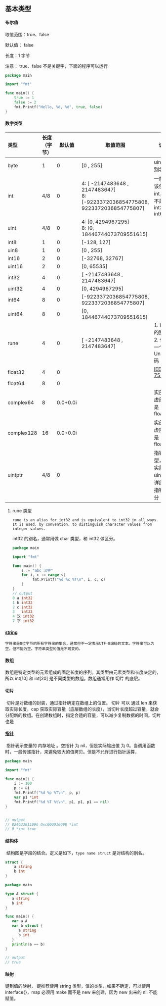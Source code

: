 ## 基本类型 ##

#### 布尔值 ####

取值范围：true、false

默认值： false

长度：1 字节

注意： true、false 不是关键字，下面的程序可以运行

```go
package main

import "fmt"

func main() {
	true := 1
	false := 2
	fmt.Printf("Hello, %d, %d", true, false)
}
```

#### 数字类型 ####

| 类型       | 长度（字节） | 默认值   | 取值范围                                                     | 说明                                                  |
| :--------- | :----------- | -------- | ------------------------------------------------------------ | ----------------------------------------------------- |
| byte       | 1            | 0        | [0 , 255]                                                    | uint8 的别名                                          |
| int        | 4/8          | 0        | 4:  [ -2147483648 , 2147483647]<br />8: [-9223372036854775808, 9223372036854775807] | 一般应该使用 int， 而不是 int32 / int64               |
| uint       | 4/8          | 0        | 4: [0, 4294967295]<br />8: [0, 18446744073709551615]         |                                                       |
| int8       | 1            | 0        | [-128, 127]                                                  |                                                       |
| uin8       | 1            | 0        | [0 , 255]                                                    |                                                       |
| int16      | 2            | 0        | [-32768, 32767]                                              |                                                       |
| uint16     | 2            | 0        | [0, 65535]                                                   |                                                       |
| int32      | 4            | 0        | [ -2147483648 , 2147483647]                                  |                                                       |
| uint32     | 4            | 0        | [0, 4294967295]                                              |                                                       |
| int64      | 8            | 0        | [-9223372036854775808, 9223372036854775807]                  |                                                       |
| uint64     | 8            | 0        | [0, 18446744073709551615]                                    |                                                       |
| rune       | 4            | 0        | [ -2147483648 , 2147483647]                                  | 1. int32 的别名      <br /> 2. 代表一个Unicode码      |
| float32    | 4            | 0        |                                                              | [IEEE 754](https://zh.wikipedia.org/zh-hans/IEEE_754) |
| float64    | 8            | 0        |                                                              |                                                       |
| complex64  | 8            | 0.0+0.0i |                                                              | 实部、虚部 都是 float32                               |
| complex128 | 16           | 0.0+0.0i |                                                              | 实部、虚部 都是 float64                               |
| uintptr    | 4/8          | 0        |                                                              | 指针类型，其实质是uint；<br />详细见 指针 部分        |

1. rune 类型

   `rune is an alias for int32 and is equivalent to int32 in all ways. It is used, by convention, to distinguish character values from integer values.`

   int32 的别名，通常用做 char 类型，和  int32 做区分。

   ```go
   package main
   
   import "fmt"
   
   func main() {
       s := "abc 汉字"
       for i, c := range s{
   		    fmt.Printf("%d %c %T\n", i, c, c)
       }
   }
   // output
   0 a int32
   1 b int32
   2 c int32
   3   int32
   4 汉 int32
   7 字 int32
   ```

#### [string](https://golang.org/pkg/builtin/#string) ####

​    `字符串是8位字节的所有字符串的集合，通常但不一定表示UTF-8编码的文本。字符串可以为空，但不能为空。字符串类型的值是不可变的。`

#### 数组 ####

​    数组是特定类型的元素组成的固定长度的序列。其类型由元素类型和长度决定的，所以 int[10] 和 int[20] 是不同类型的数组。数组通常用作 切片 的底层。

#### 切片 ####

​    切片是对数组的封装，通过指针确定在数组上的位置。 切片 可以 通过 len 来获取实际长度，cap 获取实际容量（底层数组的长度），当切片长度超过容量，就会分配新的数组。在创建数组时，指定合适的容量，可以减少复制数据的时间。切片也是

#### [指针]()

​    指针表示变量的 内存地址 。空指针 为 nil，但是实际输出值 为 0。当调用函数时，一般传递指针，来避免较大的值拷贝。但是不允许进行指针运算，

```go
package main

import "fmt"

func main() {
	i := 100
	p := &i
	fmt.Printf("%d %p %T\n", p, p)
	var p1 *int
	fmt.Printf("%d %T %t\n", p1, p1, p1 == nil)
}


// output
// 824633811096 0xc000016098 *int
// 0 *int true
```

#### 结构体 ####

​    结构图是字段的结合。定义是如下，`type name struct` 是对结构的别名。

```go
struct {
    a string
    b int
}
```

```go
package main

type A struct {
   a string
   b int
}

func main() {
   var a A
   var b struct {
      a string
      b int
   }
   println(a == b)
}

// output
// true
```



#### 映射 ####

键到值的映射， 键推荐使用 string 类型，值的类型，如果不确定，可以使用 interface{}，map 必须用 make 而不是 new 来创建，因为 new 出来的 nil 不能赋值。